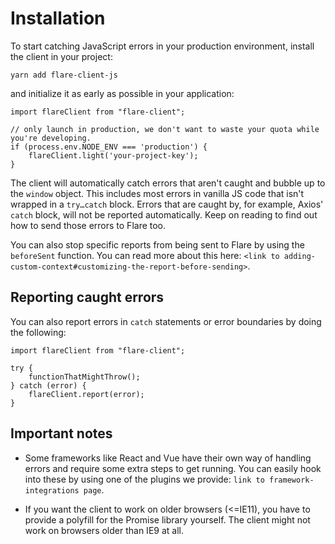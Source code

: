 # Installation

To start catching JavaScript errors in your production environment, install the client in your project:

```
yarn add flare-client-js
```

and initialize it as early as possible in your application:

```JS
import flareClient from "flare-client";

// only launch in production, we don't want to waste your quota while you're developing.
if (process.env.NODE_ENV === 'production') {
    flareClient.light('your-project-key');
}
```

The client will automatically catch errors that aren't caught and bubble up to the `window` object. This includes most errors in vanilla JS code that isn't wrapped in a `try…catch` block. Errors that are caught by, for example, Axios' `catch` block, will not be reported automatically. Keep on reading to find out how to send those errors to Flare too.

You can also stop specific reports from being sent to Flare by using the `beforeSent` function. You can read more about this here: `<link to adding-custom-context#customizing-the-report-before-sending>`.

## Reporting caught errors

You can also report errors in `catch` statements or error boundaries by doing the following:

```JS
import flareClient from "flare-client";

try {
    functionThatMightThrow();
} catch (error) {
    flareClient.report(error);
}
```

## Important notes

- Some frameworks like React and Vue have their own way of handling errors and require some extra steps to get running. You can easily hook into these by using one of the plugins we provide: `link to framework-integrations page`.

- If you want the client to work on older browsers (<=IE11), you have to provide a polyfill for the Promise library yourself. The client might not work on browsers older than IE9 at all.
